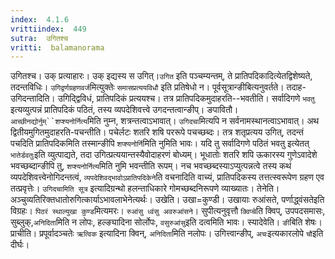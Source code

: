 ```yaml
---
index:  4.1.6
vrittiindex:  449
sutra:  उगितश्च
vritti:  balamanorama 
---
```


उगितश्च। उक् प्रत्याहारः। उक् इद्यस्य स उगित्।`उगित` इति पञ्चम्यन्तम्, ते प्रातिपदिकादित्येतद्विशेष्यते, तदन्तविधिः। `उगिद्वर्णग्रहणवर्ज`मित्युक्तेः `समासप्रत्ययविधौ` इति प्रतिषेधो न। पूर्वसूत्रान्ङीबित्यनुवर्तते। तदाह-उगिदन्तादिति। उगिद्द्विविधं, प्रातिपदिकं प्रत्ययश्च। तत्र प्रातिपदिकमुदाहरति--भवतीति। सर्वादिगणे `भवतु` इत्यव्युत्पन्नं प्रातिपदिकं पठितं, तस्य व्यपदेशिवत्त्वे उगदन्तत्वान्ङीप्। ङपावितौ। `आच्छीनद्योर्नुम्``शप्श्यनोर्नित्य`मिति नुम्न, शत्रन्तत्वाऽभावात्। `उगिदचा`मित्यपि न सर्वनामस्थानत्वाऽभावात्। अथ द्वितीयमुगितमुदाहरति-पचन्तीति। पचेर्लटः शतरि शषि पररूपे पचच्छब्दः। तत्र शतृप्रत्यय उगित्, तदन्तं पचदिति प्रातिपदिकमिति तस्मान्ङीपि `शप्श्यनोर्नि`मिति नुमिति भावः। यदि तु सर्वादिगणे पठितं भवतु इत्येतत् `भातेर्डवतुः`इति व्युत्पाद्यते, तदा उगित्प्रत्ययान्तस्यैवोदाहरणं बोध्यम्। भूधातोः शतरि शपि ऊकारस्य गुणेऽवादेशे भवच्छब्दान्ङीपि तु, `शप्श्यनोर्नित्य`मिति नुमि भवन्तीति रूपम्। नच भवच्छब्दस्याऽप्युत्पन्नत्वे तस्य कथं व्यपदेशिवत्त्वेनोगिदन्तत्वं, `व्यपदेशिवद्भावोऽप्रातिपदिकेने`ति वचनादिति वाच्यं, प्रातिपदिकस्य तत्तत्स्वरूपेण ग्रहण एव तत्प्रवृत्तेः। `उगिदचामिति सूत्र` इत्यादिग्रन्थो हलन्ताधिकारे गोमच्छब्दनिरूपणे व्याख्यातः। तेनेति। अञ्चुव्यतिरिक्तधातोरुगित्कार्याऽभावलाभेनेत्यर्थः। उखेति। उखा=कुण्डी। उखायाः रुआंसते, पर्णाद्ध्वंसतेइति विग्रहः। `पिठरं स्थाल्युखा कुण्ड`मित्यमरः। `रुआंसु ध्वंसु अवरुआंसने`। सुपीत्यनुवृत्तौ `क्विप्चे`ति क्विप्, उपपदसमासः, सुब्लुक्,`अनिदिता`मिति न लोपः, हल्ङ्यादिना सोर्लोपः, `वसुरुआंसु`इति दत्वमिति भावः। स्यादेवेति। `ङी`बिति शेषः। प्राचीति। प्रपूर्वादञ्चतेः `ऋत्विक` इत्यादिना क्विन्, `अनिदिता`मिति नलोपः। उगित्त्वान्ङीप्, `अचः`इत्यकारलोपे `चौ`इति दीर्घः।

